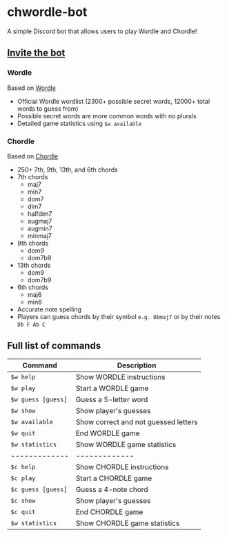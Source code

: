 # chwordle-bot

A simple Discord bot that allows users to play Wordle and Chordle!

## [Invite the bot](https://discord.com/api/oauth2/authorize?client_id=945329906739458098&permissions=274877910016&scope=bot)

### Wordle
Based on [Wordle](https://www.nytimes.com/games/wordle/index.html)
- Official Wordle wordlist (2300+ possible secret words, 12000+ total words to guess from)
- Possible secret words are more common words with no plurals
- Detailed game statistics using `$w available`

### Chordle
Based on [Chordle](https://www.chordle.synthase.cc/)
- 250+ 7th, 9th, 13th, and 6th chords
- 7th chords
  - maj7
  - min7
  - dom7
  - dim7
  - halfdim7
  - augmaj7
  - augmin7
  - minmaj7
- 9th chords
  - dom9
  - dom7b9
- 13th chords
  - dom9
  - dom7b9
- 6th chords
  - maj6
  - min6
- Accurate note spelling
- Players can guess chords by their symbol `e.g. Dbmaj7` or by their notes `Db F Ab C`

## Full list of commands

| Command       | Description   |
| ------------- | ------------- |
| `$w help`     | Show WORDLE instructions  |
| `$w play`     | Start a WORDLE game  |
| `$w guess [guess]` | Guess a 5-letter word |
| `$w show`     | Show player's guesses |
| `$w available` | Show correct and not guessed letters |
| `$w quit` | End WORDLE game |
| `$w statistics` | Show WORDLE game statistics |
| ------------- | ------------- |
| `$c help`     | Show CHORDLE instructions  |
| `$c play`     | Start a CHORDLE game  |
| `$c guess [guess]` | Guess a 4-note chord |
| `$c show`     | Show player's guesses |
| `$c quit` | End CHORDLE game |
| `$w statistics` | Show CHORDLE game statistics |
